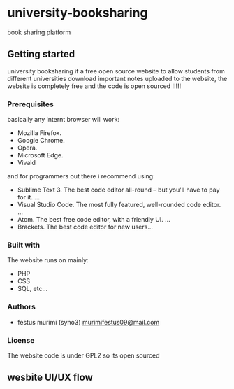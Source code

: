# university-booksharing
book sharing platform

## Getting started
university booksharing if a free open source website to allow students from different universities download important notes uploaded to the website, the website is completely free and the code is open sourced !!!!!

### Prerequisites
basically any internt browser will work: 

* Mozilla Firefox.
* Google Chrome.
* Opera.
* Microsoft Edge.
* Vivald

and for programmers out there i recommend using:

* Sublime Text 3. The best code editor all-round – but you'll have to pay for it. ...
* Visual Studio Code. The most fully featured, well-rounded code editor. ...
* Atom. The best free code editor, with a friendly UI. ...
* Brackets. The best code editor for new users...

### Built with

The website runs on mainly:

* PHP
* CSS
* SQL, etc...

### Authors

* festus murimi (syno3) murimifestus09@mail.com

### License

The website code is under GPL2 so its open sourced

## wesbite UI/UX flow
















